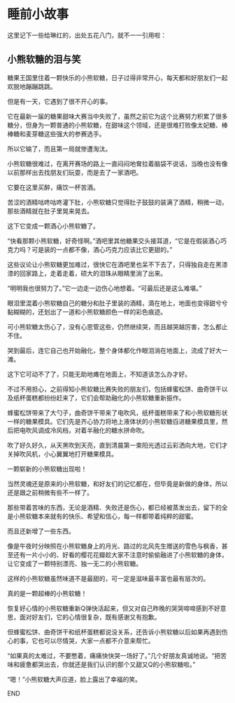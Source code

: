 # 睡前小故事

这里记下一些给琳红的，出处五花八门，就不一一引用啦：

## 小熊软糖的泪与笑

糖果王国里住着一颗快乐的小熊软糖，日子过得非常开心，每天都和好朋友们一起欢脱地蹦蹦跳跳。

但是有一天，它遇到了很不开心的事。

它在最新一届的糖果甜味大赛当中失败了，虽然之前它为这个比赛努力积累了很多糖分，但身为一颗普通的小熊软糖，在甜味这个领域，还是很难打败像太妃糖、棒棒糖和麦芽糖这些强大的参赛选手。

所以它输了，而且第一局就惨遭淘汰。

小熊软糖很难过，在离开赛场的路上一直闷闷地耷拉着脑袋不说话，当晚也没有像以前那样出去找朋友们玩耍，而是去了一家酒吧。

它要在这里买醉，痛饮一杯苦酒。

苦涩的酒精咕咚咕咚灌下肚，小熊软糖只觉得肚子鼓鼓的装满了酒精，稍微一动，那些酒精就在肚子里晃来晃去。

这下它变成一颗酒心小熊软糖了。

“快看那颗小熊软糖，好奇怪啊。”酒吧里其他糖果交头接耳道，“它是在假装酒心巧克力吗？可是装的一点都不像，酒心巧克力应该比它更甜的。”

这些议论让小熊软糖更加难过，很快它在酒吧里也呆不下去了，只得独自走在黑漆漆的回家路上，走着走着，硕大的泪珠从眼睛里淌了出来。

“明明我也很努力了。”它一边走一边伤心地想着。“可最后还是这么难堪。”

眼泪里混着小熊软糖自己的糖分和肚子里装的酒精，滴在地上，地面也变得甜兮兮黏糊糊的，还划出了一道和小熊软糖颜色一样的彩色痕迹。

可小熊软糖太伤心了，没有心思管这些，仍然继续哭，而且越哭越厉害，怎么都止不住。

哭到最后，连它自己也开始融化，整个身体都化作眼泪淌在地面上，流成了好大一滩。

这下它可动不了了，只能无助地瘫在地面上，不知道该怎么办才好。

不过不用担心，之前得知小熊软糖比赛失败的朋友们，包括蜂蜜松饼、曲奇饼干以及纸杯蛋糕都纷纷赶来了，它们会帮助融化的小熊软糖重新振作。

蜂蜜松饼带来了大勺子，曲奇饼干带来了电吹风，纸杯蛋糕带来了和小熊软糖形状一样的糖果模具。它们先是齐心协力将地上液体状的小熊软糖舀进糖果模具里，然后把电吹风调成冷风档，对着半融化的糖水拼命吹。

吹了好久好久，从天黑吹到天亮，直到清晨第一束阳光透过云彩洒向大地，它们才关掉吹风机，小心翼翼地打开糖果模具。

一颗崭新的小熊软糖出现啦！

当然灵魂还是原来的小熊软糖，和好友们的记忆都在，但毕竟是新做的身体，所以还是跟之前稍微有些不一样了。

那些带着苦味的东西，无论是酒精、失败还是伤心，都已经被蒸发出去，留下的全是小熊软糖本来就有的快乐、希望和信心，每一样都带着纯粹的甜蜜。

而且还新增了一些东西。

像是午夜时分映照在小熊软糖身上的月光、路过的北风先生赠送的雪色与枫香，甚至还有一片小小的、好看的樱花花瓣趁大家不注意时偷偷融进了小熊软糖的身体，让它变成了一颗特别漂亮、独一无二的小熊软糖。

这样的小熊软糖虽然味道不是最甜的，可一定是滋味最丰富也最有层次的。

真的是一颗超棒的小熊软糖！

恢复好心情的小熊软糖重新Q弹快活起来，但又对自己昨晚的哭哭啼啼感到不好意思，面对好友们，它的心情很复杂，既有感谢又有抱歉。

但蜂蜜松饼、曲奇饼干和纸杯蛋糕都说没关系，还告诉小熊软糖以后如果再遇到伤心的事，它也可以尽情哭，大家一点都不介意来帮忙。

“如果真的太难过，不要憋着，痛痛快快哭一场好了。”几个好朋友真诚地说。“把苦味和疲惫都哭出去，你就还是我们认识的那个又甜又Q的小熊软糖啦。”

“嗯！”小熊软糖大声应道，脸上露出了幸福的笑。

END
